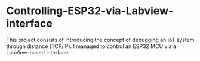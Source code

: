 # Controlling-ESP32-via-Labview-interface
This project consists of introducing the concept of debugging an IoT system through distance (TCP/IP). I managed to control an ESP32 MCU via a LabView-based interface.
